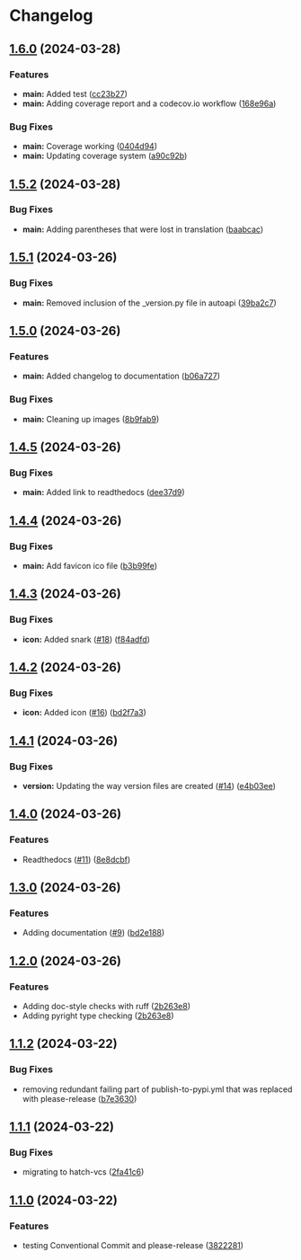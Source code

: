 # Changelog

## [1.6.0](https://github.com/CoreySpohn/lod_unit/compare/v1.5.2...v1.6.0) (2024-03-28)


### Features

* **main:** Added test ([cc23b27](https://github.com/CoreySpohn/lod_unit/commit/cc23b27486e29285fafacc9458964b52589786d8))
* **main:** Adding coverage report and a codecov.io workflow ([168e96a](https://github.com/CoreySpohn/lod_unit/commit/168e96a9ca3f7145abd165fb8d85dd9715bbd43b))


### Bug Fixes

* **main:** Coverage working ([0404d94](https://github.com/CoreySpohn/lod_unit/commit/0404d94fd28678efbdc665055696a55d5e37b02f))
* **main:** Updating coverage system ([a90c92b](https://github.com/CoreySpohn/lod_unit/commit/a90c92b74aa69c306a72ca41881849ab0ec687a8))

## [1.5.2](https://github.com/CoreySpohn/lod_unit/compare/v1.5.1...v1.5.2) (2024-03-28)


### Bug Fixes

* **main:** Adding parentheses that were lost in translation ([baabcac](https://github.com/CoreySpohn/lod_unit/commit/baabcac54ce5d9b4ed0811078f1c0adcf47870c6))

## [1.5.1](https://github.com/CoreySpohn/lod_unit/compare/v1.5.0...v1.5.1) (2024-03-26)


### Bug Fixes

* **main:** Removed inclusion of the _version.py file in autoapi ([39ba2c7](https://github.com/CoreySpohn/lod_unit/commit/39ba2c7c248b93bc5d838f0b798f8cf454e12d5d))

## [1.5.0](https://github.com/CoreySpohn/lod_unit/compare/v1.4.5...v1.5.0) (2024-03-26)


### Features

* **main:** Added changelog to documentation ([b06a727](https://github.com/CoreySpohn/lod_unit/commit/b06a72755489451ee7a74f518a8309eaa6606c6f))


### Bug Fixes

* **main:** Cleaning up images ([8b9fab9](https://github.com/CoreySpohn/lod_unit/commit/8b9fab9378c091fd4a270ff7ec95126aac91a4a8))

## [1.4.5](https://github.com/CoreySpohn/lod_unit/compare/v1.4.4...v1.4.5) (2024-03-26)


### Bug Fixes

* **main:** Added link to readthedocs ([dee37d9](https://github.com/CoreySpohn/lod_unit/commit/dee37d9041da7be1e036ace6f709edf3b13c5b12))

## [1.4.4](https://github.com/CoreySpohn/lod_unit/compare/v1.4.3...v1.4.4) (2024-03-26)


### Bug Fixes

* **main:** Add favicon ico file ([b3b99fe](https://github.com/CoreySpohn/lod_unit/commit/b3b99feea24a47e0d7bce8468852e2905fb1c8c3))

## [1.4.3](https://github.com/CoreySpohn/lod_unit/compare/v1.4.2...v1.4.3) (2024-03-26)


### Bug Fixes

* **icon:** Added snark ([#18](https://github.com/CoreySpohn/lod_unit/issues/18)) ([f84adfd](https://github.com/CoreySpohn/lod_unit/commit/f84adfdd3d08963b0dcfff6157485727c3b61ac7))

## [1.4.2](https://github.com/CoreySpohn/lod_unit/compare/v1.4.1...v1.4.2) (2024-03-26)


### Bug Fixes

* **icon:** Added icon ([#16](https://github.com/CoreySpohn/lod_unit/issues/16)) ([bd2f7a3](https://github.com/CoreySpohn/lod_unit/commit/bd2f7a37862294d8fa7ed96fa48985a390ce1b87))

## [1.4.1](https://github.com/CoreySpohn/lod_unit/compare/v1.4.0...v1.4.1) (2024-03-26)


### Bug Fixes

* **version:** Updating the way version files are created ([#14](https://github.com/CoreySpohn/lod_unit/issues/14)) ([e4b03ee](https://github.com/CoreySpohn/lod_unit/commit/e4b03ee7723105226391d56a89feebfc479c3268))

## [1.4.0](https://github.com/CoreySpohn/lod_unit/compare/v1.3.0...v1.4.0) (2024-03-26)


### Features

* Readthedocs ([#11](https://github.com/CoreySpohn/lod_unit/issues/11)) ([8e8dcbf](https://github.com/CoreySpohn/lod_unit/commit/8e8dcbffc20dba243abb6bb064319588a6a7e704))

## [1.3.0](https://github.com/CoreySpohn/lod_unit/compare/v1.2.0...v1.3.0) (2024-03-26)


### Features

* Adding documentation ([#9](https://github.com/CoreySpohn/lod_unit/issues/9)) ([bd2e188](https://github.com/CoreySpohn/lod_unit/commit/bd2e18888891f3ec2ee848235c110f4b46c99412))

## [1.2.0](https://github.com/CoreySpohn/lod_unit/compare/v1.1.2...v1.2.0) (2024-03-26)


### Features

* Adding doc-style checks with ruff ([2b263e8](https://github.com/CoreySpohn/lod_unit/commit/2b263e8bc782b604cfab4272d086fabe08d1420c))
* Adding pyright type checking ([2b263e8](https://github.com/CoreySpohn/lod_unit/commit/2b263e8bc782b604cfab4272d086fabe08d1420c))

## [1.1.2](https://github.com/CoreySpohn/lod_unit/compare/v1.1.1...v1.1.2) (2024-03-22)


### Bug Fixes

* removing redundant failing part of publish-to-pypi.yml that was replaced with please-release ([b7e3630](https://github.com/CoreySpohn/lod_unit/commit/b7e36304f99271515cafd76533525b366855d2cb))

## [1.1.1](https://github.com/CoreySpohn/lod_unit/compare/v1.1.0...v1.1.1) (2024-03-22)


### Bug Fixes

* migrating to hatch-vcs ([2fa41c6](https://github.com/CoreySpohn/lod_unit/commit/2fa41c6dab133e676806e56b8d7310c2fce9fe29))

## [1.1.0](https://github.com/CoreySpohn/lod_unit/compare/v1.0.4...v1.1.0) (2024-03-22)


### Features

* testing Conventional Commit and please-release ([3822281](https://github.com/CoreySpohn/lod_unit/commit/38222814138e11214c617b743951131761b23bdd))
